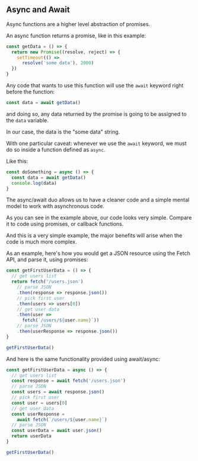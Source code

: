 ## Async and Await

Async functions are a higher level abstraction of promises.

An async function returns a promise, like in this example:

```js
const getData = () => {
  return new Promise((resolve, reject) => {
    setTimeout(() => 
      resolve('some data'), 2000)
  })
}
```

Any code that wants to use this function will use the `await` keyword right before the function:

```js
const data = await getData()
```

and doing so, any data returned by the promise is going to be assigned to the `data` variable.

In our case, the data is the "some data" string.

With one particular caveat: whenever we use the `await` keyword, we must do so inside a function defined as `async`.

Like this:

```js
const doSomething = async () => {
  const data = await getData()
  console.log(data)
}
```

The async/await duo allows us to have a cleaner code and a simple mental model to work with asynchronous code.

As you can see in the example above, our code looks very simple. Compare it to code using promises, or callback functions.

And this is a very simple example, the major benefits will arise when the code is much more complex.

As an example, here's how you would get a JSON resource using the Fetch API, and parse it, using promises:

```js
const getFirstUserData = () => {
  // get users list
  return fetch('/users.json') 
    // parse JSON
    .then(response => response.json()) 
    // pick first user
    .then(users => users[0]) 
    // get user data
    .then(user => 
      fetch(`/users/${user.name}`)) 
    // parse JSON
    .then(userResponse => response.json()) 
}

getFirstUserData()
```

And here is the same functionality provided using await/async:

```js
const getFirstUserData = async () => {
  // get users list
  const response = await fetch('/users.json') 
  // parse JSON
  const users = await response.json() 
  // pick first user
  const user = users[0] 
  // get user data
  const userResponse = 
    await fetch(`/users/${user.name}`)
  // parse JSON
  const userData = await user.json() 
  return userData
}

getFirstUserData()
```